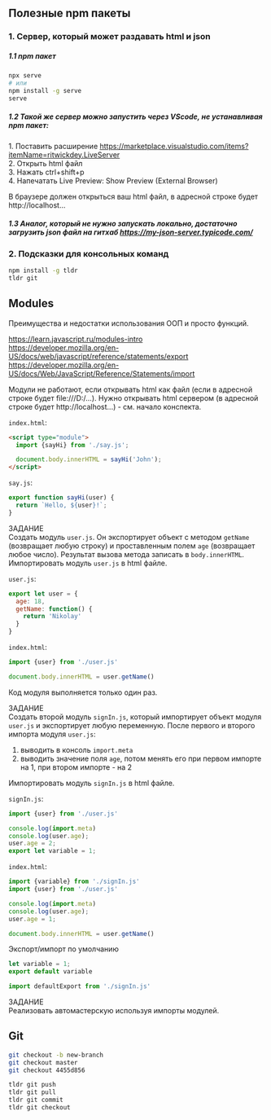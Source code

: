 ## Полезные npm пакеты
### 1. Сервер, который может раздавать html и json

##### 1.1 npm пакет

```bash
npx serve
# или
npm install -g serve
serve
```
##### 1.2 Такой же сервер можно запустить через VScode, не устанавливая npm пакет:

1\. Поставить расширение https://marketplace.visualstudio.com/items?itemName=ritwickdey.LiveServer \
2\. Открыть html файл \
3\. Нажать ctrl+shift+p \
4\. Напечатать Live Preview: Show Preview (External Browser)

В браузере должен открыться ваш html файл, в адресной строке будет http://localhost...

##### 1.3 Аналог, который не нужно запускать локально, достаточно загрузить json файл на гитхаб https://my-json-server.typicode.com/

### 2. Подсказки для консольных команд
```bash
npm install -g tldr
tldr git
```

## Modules
Преимущества и недостатки использования ООП и просто функций.

https://learn.javascript.ru/modules-intro \
https://developer.mozilla.org/en-US/docs/web/javascript/reference/statements/export \
https://developer.mozilla.org/en-US/docs/Web/JavaScript/Reference/Statements/import

Модули не работают, если открывать html как файл (если в адресной строке будет file:///D:/...). Нужно открывать html сервером (в адресной строке будет http://localhost...) - см. начало конспекта.

`index.html`:
```html
<script type="module">
  import {sayHi} from './say.js';

  document.body.innerHTML = sayHi('John');
</script>
```

`say.js`:
```js
export function sayHi(user) {
  return `Hello, ${user}!`;
}
```


ЗАДАНИЕ \
Создать модуль `user.js`. Он экспортирует объект с методом `getName` (возвращает любую строку) и проставленным полем `age` (возвращает любое число). Результат вызова метода записать в `body.innerHTML`. \
Импортировать модуль `user.js` в html файле.

`user.js`:
```js
export let user = {
  age: 18,
  getName: function() {
    return 'Nikolay'
  }
}
```
`index.html`:
```js
import {user} from './user.js'

document.body.innerHTML = user.getName()
```

Код модуля выполняется только один раз.

ЗАДАНИЕ \
Создать второй модуль `signIn.js`, который импортирует объект модуля `user.js` и экспортирует любую переменную. После первого и второго импорта модуля `user.js`:
1. выводить в консоль `import.meta`
2. выводить значение поля `age`, потом менять его при первом импорте на 1, при втором импорте - на 2

Импортировать модуль `signIn.js` в html файле.

`signIn.js`:
```js
import {user} from './user.js'

console.log(import.meta)
console.log(user.age);
user.age = 2;
export let variable = 1;
```

`index.html`:
```js
import {variable} from './signIn.js'
import {user} from './user.js'

console.log(import.meta)
console.log(user.age);
user.age = 1;

document.body.innerHTML = user.getName()
```

Экспорт/импорт по умолчанию
```js
let variable = 1;
export default variable

import defaultExport from './signIn.js'
```
ЗАДАНИЕ \
Реализовать автомастерскую используя импорты модулей.

## Git
```bash
git checkout -b new-branch
git checkout master
git checkout 4455d856

tldr git push
tldr git pull
tldr git commit
tldr git checkout
```
